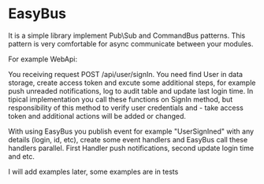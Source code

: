 # EasyBus

It is a simple library implement Pub\Sub and CommandBus patterns. This pattern is very comfortable for async communicate between your modules. 

For example WebApi:

You receiving request POST /api/user/signIn. 
You need find User in data storage, create access token and excute some additional steps, for example push unreaded notifications, log to audit table and update last login time.
In tipical implementation you call these functions on SignIn method, but responsibility of this method to verify user credentials and -  take access token and additional actions will be added or changed.

With using EasyBus you publish event for example "UserSignIned" with any details (login, id, etc), create some event handlers and EasyBus call these handlers parallel. First Handler push notifications, second update login time and etc.

I will add examples later, some examples are in tests
